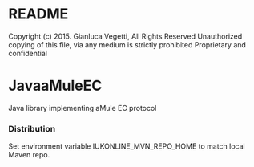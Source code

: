# README #

Copyright (c) 2015. Gianluca Vegetti, All Rights Reserved
Unauthorized copying of this file, via any medium is strictly prohibited
Proprietary and confidential


# JavaaMuleEC
Java library implementing aMule EC protocol

### Distribution ###

Set environment variable IUKONLINE_MVN_REPO_HOME to match local Maven repo.
